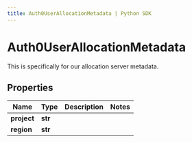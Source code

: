 ```yaml
---
title: Auth0UserAllocationMetadata | Python SDK
---
```


# Auth0UserAllocationMetadata

This is specifically for our allocation server metadata.

## Properties

Name | Type | Description | Notes
------------ | ------------- | ------------- | -------------
**project** | **str** |  | 
**region** | **str** |  | 


